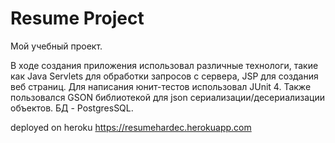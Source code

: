 # Resume Project
Мой учебный проект. 

В ходе создания приложения использовал различные технологи, такие как Java Servlets для обработки запросов с сервера, JSP для создания веб страниц. Для написания юнит-тестов использовал JUnit 4. Также пользовался GSON библиотекой для json сериализации/десериализации объектов. БД - PostgresSQL.

deployed on heroku https://resumehardec.herokuapp.com
